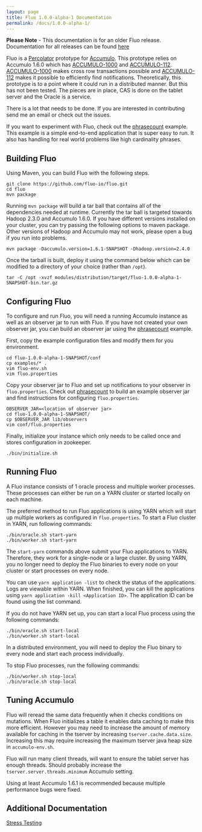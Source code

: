 ```yaml
---
layout: page
title: Fluo 1.0.0-alpha-1 Documentation
permalink: /docs/1.0.0-alpha-1/
---
```


**Please Note** - This documentation is for an older Fluo release.  Documentation for all
releases can be found [here](/docs/)

Fluo is a [Percolator][2] prototype for [Accumulo][1].  This prototype relies on 
Accumulo 1.6.0 which has [ACCUMULO-1000][3] and [ACCUMULO-112][5].
[ACCUMULO-1000][3] makes cross row transactions possible and  [ACCUMULO-112][5]
makes it possible to efficiently find notifications.  Theoretically, this
prototype is to a point where it could run in a distributed manner.  But this
has not been tested.  The pieces are in place, CAS is done on the tablet server
and the Oracle is a service.  

There is a lot that needs to be done.  If you are interested in contributing
send me an email or check out the issues.

If you want to experiment with Fluo, check out the [phrasecount][7] example.
This example is a simple end-to-end application that is super easy to run.  It
also has handling for real world problems like high cardinality phrases.

Building Fluo
-----------------

Using Maven, you can build Fluo with the following steps.

    git clone https://github.com/fluo-io/fluo.git
    cd fluo
    mvn package

Running `mvn package` will build a tar ball that contains all of the
dependencies needed at runtime.  Currently the tar ball is targeted towards
Hadoop 2.3.0 and Accumulo 1.6.0.  If you have different versions installed on
your cluster, you can try passing the following options to maven package.
Other versions of Hadoop and Accumulo may not work, please open a bug if you
run into problems.

    mvn package -Daccumulo.version=1.6.1-SNAPSHOT -Dhadoop.version=2.4.0

Once the tarball is built, deploy it using the command below which can be modified
to a directory of your choice (rather than `/opt`).

    tar -C /opt -xvzf modules/distribution/target/fluo-1.0.0-alpha-1-SNAPSHOT-bin.tar.gz

Configuring Fluo
--------------------

To configure and run Fluo, you will need a running Accumulo instance as well 
as an observer jar to run with Fluo.  If you have not created your own observer
jar, you can build an observer jar using the [phrasecount][7] example.

First, copy the example configuration files and modify them for you environment.

    cd fluo-1.0.0-alpha-1-SNAPSHOT/conf
    cp examples/* .
    vim fluo-env.sh
    vim fluo.properties

Copy your observer jar to Fluo and set up notifications to your observer in
 `fluo.properties`.  Check out [phrasecount][7] to build an example observer
 jar and find instructions for configuring `fluo.properties`.

    OBSERVER_JAR=<location of observer jar>
    cd fluo-1.0.0-alpha-1-SNAPSHOT/
    cp $OBSERVER_JAR lib/observers
    vim conf/fluo.properties

Finally, initialize your instance which only needs to be called once and stores
 configuration in zookeeper.

    ./bin/initialize.sh

Running Fluo
----------------

A Fluo instance consists of 1 oracle process and multiple worker processes.
These processes can either be run on a YARN cluster or started locally on each
machine.

The preferred method to run Fluo applications is using YARN which will start
up multiple workers as configured in `fluo.properties`.  To start a Fluo cluster 
in YARN, run following commands:

    ./bin/oracle.sh start-yarn
    ./bin/worker.sh start-yarn

The `start-yarn` commands above submit your Fluo applications to YARN.  Therefore, 
they work for a single-node or a large cluster.  By using YARN, you no longer need 
to deploy the Fluo binaries to every node on your cluster or start processes on 
every node.

You can use `yarn application -list` to check the status of the applications. 
Logs are viewable within YARN.  When finished, you can kill the applications
using `yarn application -kill <Application ID>`.  The application ID can be
found using the list command.

If you do not have YARN set up, you can start a local Fluo process using
the following commands:

    ./bin/oracle.sh start-local
    ./bin/worker.sh start-local

In a distributed environment, you will need to deploy the Fluo binary to 
every node and start each process individually.

To stop Fluo processes, run the following commands:

    ./bin/worker.sh stop-local
    ./bin/oracle.sh stop-local

Tuning Accumulo
---------------

Fluo will reread the same data frequently when it checks conditions on
mutations.   When Fluo initializes a table it enables data caching to make
this more efficient.  However you may need to increase the amount of memory
available for caching in the tserver by increasing `tserver.cache.data.size`.
Increasing this may require increasing the maximum tserver java heap size in
`accumulo-env.sh`.  

Fluo will run many client threads, will want to ensure the tablet server
has enough threads.  Should probably increase the
`tserver.server.threads.minimum` Accumulo setting.

Using at least Accumulo 1.6.1 is recommended because multiple performance bugs
were fixed.

Additional Documentation
------------------------

[Stress Testing](stress/)


[1]: http://accumulo.apache.org
[2]: http://research.google.com/pubs/pub36726.html
[3]: https://issues.apache.org/jira/browse/ACCUMULO-1000
[5]: https://issues.apache.org/jira/browse/ACCUMULO-112
[7]: https://github.com/fluo-io/phrasecount
